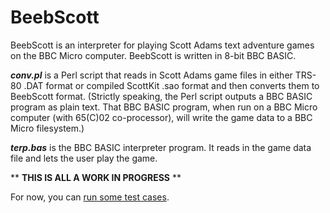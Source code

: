 # BeebScott
BeebScott is an interpreter for playing Scott Adams text adventure games on the BBC Micro computer. BeebScott is written in 8-bit BBC BASIC.

***conv.pl*** is a Perl script that reads in Scott Adams game files in either TRS-80 .DAT format or compiled ScottKit .sao format and then converts them to BeebScott format. (Strictly speaking, the Perl script outputs a BBC BASIC program as plain text. That BBC BASIC program, when run on a BBC Micro computer (with 65(C)02 co-processor), will write the game data to a BBC Micro filesystem.)

***terp.bas*** is the BBC BASIC interpreter program. It reads in the game data file and lets the user play the game.

** **THIS IS ALL A WORK IN PROGRESS** **

For now, you can [run some test cases](http://bbcmicro.co.uk//jsbeeb/play.php?autoboot&disc=http://bbcmicro.co.uk//gameimg/discs/1411/cases.ssd).

